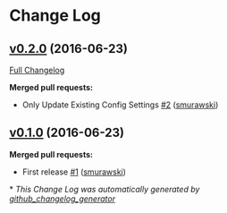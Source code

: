 # Change Log

## [v0.2.0](https://github.com/smurawski/dsc_lcm_configuration/tree/v0.2.0) (2016-06-23)
[Full Changelog](https://github.com/smurawski/dsc_lcm_configuration/compare/v0.1.0...v0.2.0)

**Merged pull requests:**

- Only Update Existing Config Settings [\#2](https://github.com/smurawski/dsc_lcm_configuration/pull/2) ([smurawski](https://github.com/smurawski))

## [v0.1.0](https://github.com/smurawski/dsc_lcm_configuration/tree/v0.1.0) (2016-06-23)
**Merged pull requests:**

- First release [\#1](https://github.com/smurawski/dsc_lcm_configuration/pull/1) ([smurawski](https://github.com/smurawski))



\* *This Change Log was automatically generated by [github_changelog_generator](https://github.com/skywinder/Github-Changelog-Generator)*